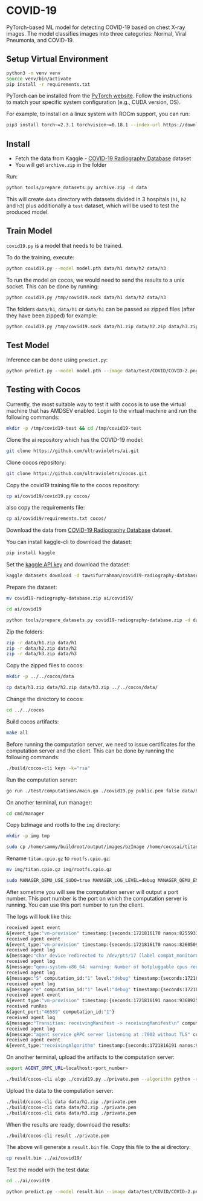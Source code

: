 # COVID-19

PyTorch-based ML model for detecting COVID-19 based on chest X-ray images. The model classifies images into three categories: Normal, Viral Pneumonia, and COVID-19.

## Setup Virtual Environment

```bash
python3 -m venv venv
source venv/bin/activate
pip install -r requirements.txt
```

PyTorch can be installed from the [PyTorch website](https://pytorch.org/get-started/locally/). Follow the instructions to match your specific system configuration (e.g., CUDA version, OS).

For example, to install on a linux system with ROCm support, you can run:

```bash
pip3 install torch~=2.3.1 torchvision~=0.18.1 --index-url https://download.pytorch.org/whl/rocm6.0
```

## Install

- Fetch the data from Kaggle - [COVID-19 Radiography Database](https://www.kaggle.com/datasets/tawsifurrahman/covid19-radiography-database) dataset
- You will get `archive.zip` in the folder

Run:

```bash
python tools/prepare_datasets.py archive.zip -d data
```

This will create `data` directory with datasets divided in 3 hospitals (`h1`, `h2` and `h3`) plus additionally a `test` dataset, which will be used to test the produced model.

## Train Model

`covid19.py` is a model that needs to be trained.

To do the training, execute:

```bash
python covid19.py --model model.pth data/h1 data/h2 data/h3
```

To run the model on cocos, we would need to send the results to a unix socket. This can be done by running:

```bash
python covid19.py /tmp/covid19.sock data/h1 data/h2 data/h3
```

The folders `data/h1`, `data/h1` or `data/h1` can be passed as zipped files (after they have been zipped) for example:

```bash
python covid19.py /tmp/covid19.sock data/h1.zip data/h2.zip data/h3.zip
```

## Test Model

Inference can be done using `predict.py`:

```bash
python predict.py --model model.pth --image data/test/COVID/COVID-2.png
```

## Testing with Cocos

Currently, the most suitable way to test it with cocos is to use the virtual machine that has AMDSEV enabled. Login to the virtual machine and run the following commands:

```bash
mkdir -p /tmp/covid19-test && cd /tmp/covid19-test
```

Clone the ai repository which has the COVID-19 model:

```bash
git clone https://github.com/ultravioletrs/ai.git
```

Clone cocos repository:

```bash
git clone https://github.com/ultravioletrs/cocos.git
```

Copy the covid19 training file to the cocos repository:

```bash
cp ai/covid19/covid19.py cocos/
```

also copy the requirements file:

```bash
cp ai/covid19/requirements.txt cocos/
```

Download the data from [COVID-19 Radiography Database](https://www.kaggle.com/datasets/tawsifurrahman/covid19-radiography-database) dataset.

You can install kaggle-cli to download the dataset:

```bash
pip install kaggle
```

Set the [kaggle API key](https://github.com/Kaggle/kaggle-api/blob/main/docs/README.md#api-credentials) and download the dataset:

```bash
kaggle datasets download -d tawsifurrahman/covid19-radiography-database
```

Prepare the dataset:

```bash
mv covid19-radiography-database.zip ai/covid19/
```

```bash
cd ai/covid19
```

```bash
python tools/prepare_datasets.py covid19-radiography-database.zip -d data
```

Zip the folders:

```bash
zip -r data/h1.zip data/h1
zip -r data/h2.zip data/h2
zip -r data/h3.zip data/h3
```

Copy the zipped files to cocos:

```bash
mkdir -p ../../cocos/data
```

```bash
cp data/h1.zip data/h2.zip data/h3.zip ../../cocos/data/
```

Change the directory to cocos:

```bash
cd ../../cocos
```

Build cocos artifacts:

```bash
make all
```

Before running the computation server, we need to issue certificates for the computation server and the client. This can be done by running the following commands:

```bash
./build/cocos-cli keys -k="rsa"
```

Run the computation server:

```bash
go run ./test/computations/main.go ./covid19.py public.pem false data/h1.zip data/h2.zip data/h3.zip
```

On another terminal, run manager:

```bash
cd cmd/manager
```

Copy bzImage and rootfs to the `img` directory:

```bash
mkdir -p img tmp
```

```bash
sudo cp /home/sammy/buildroot/output/images/bzImage /home/cocosai/titan/titan.cpio.gz img/
```

Rename `titan.cpio.gz` to `rootfs.cpio.gz`:

```bash
mv img/titan.cpio.gz img/rootfs.cpio.gz
```

```bash
sudo MANAGER_QEMU_USE_SUDO=true MANAGER_LOG_LEVEL=debug MANAGER_QEMU_ENABLE_SEV=false MANAGER_QEMU_ENABLE_SEV_SNP=true MANAGER_QEMU_SEV_CBITPOS=51 MANAGER_QEMU_KERNEL_HASH=true MANAGER_QEMU_CPU=EPYC-v4 MANAGER_QEMU_OVMF_CODE_FILE=/home/cocosai/danko/AMDSEV/ovmf/Build/AmdSev/DEBUG_GCC5/FV/OVMF.fd MANAGER_QEMU_BIN_PATH=/home/cocosai/danko/AMDSEV/usr/local/bin/qemu-system-x86_64 MANAGER_GRPC_URL=localhost:7001 MANAGER_QEMU_MEMORY_SIZE=25G go run main.go
```

After sometime you will see the computation server will output a port number. This port number is the port on which the computation server is running. You can use this port number to run the client.

The logs will look like this:

```bash
received agent event
&{event_type:"vm-provision" timestamp:{seconds:1721816170 nanos:825593350} computation_id:"1" originator:"manager" status:"starting"}
received agent event
&{event_type:"vm-provision" timestamp:{seconds:1721816170 nanos:826050932} computation_id:"1" originator:"manager" status:"in-progress"}
received agent log
&{message:"char device redirected to /dev/pts/17 (label compat_monitor0)\n" computation_id:"1" level:"debug" timestamp:{seconds:1721816170 nanos:927805046}}
received agent log
&{message:"qemu-system-x86_64: warning: Number of hotpluggable cpus requested (64) exceeds the recommended cpus supported by KVM (24)\n" computation_id:"1" level:"error" timestamp:{seconds:1721816170 nanos:953823551}}
received agent log
&{message:"S" computation_id:"1" level:"debug" timestamp:{seconds:1721816172 nanos:583261451}}
received agent log
&{message:"e" computation_id:"1" level:"debug" timestamp:{seconds:1721816172 nanos:583288633}}
received agent event
&{event_type:"vm-provision" timestamp:{seconds:1721816191 nanos:936892540} computation_id:"1" originator:"manager" status:"complete"}
received runRes
&{agent_port:"46589" computation_id:"1"}
received agent log
&{message:"Transition: receivingManifest -> receivingManifest\n" computation_id:"1" level:"DEBUG" timestamp:{seconds:1721816191 nanos:933814929}}
received agent log
&{message:"agent service gRPC server listening at :7002 without TLS" computation_id:"1" level:"INFO" timestamp:{seconds:1721816191 nanos:934464476}}
received agent event
&{event_type:"receivingAlgorithm" timestamp:{seconds:1721816191 nanos:934190831} computation_id:"1" originator:"agent" status:"in-progress"}
```

On another terminal, upload the artifacts to the computation server:

```bash
export AGENT_GRPC_URL=localhost:<port_number>
```

```bash
./build/cocos-cli algo ./covid19.py ./private.pem --algorithm python -r ./requirements.txt --python-runtime python
```

Upload the data to the computation server:

```bash
./build/cocos-cli data data/h1.zip ./private.pem
./build/cocos-cli data data/h2.zip ./private.pem
./build/cocos-cli data data/h3.zip ./private.pem
```

When the results are ready, download the results:

```bash
./build/cocos-cli result ./private.pem
```

The above will generate a `result.bin` file. Copy this file to the ai directory:

```bash
cp result.bin ../ai/covid19/
```

Test the model with the test data:

```bash
cd ../ai/covid19
```

```bash
python predict.py --model result.bin --image data/test/COVID/COVID-2.png
```
